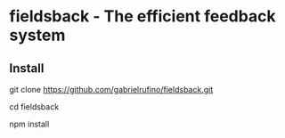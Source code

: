 # fieldsback - The efficient feedback system

## Install
git clone https://github.com/gabrielrufino/fieldsback.git

cd fieldsback

npm install

